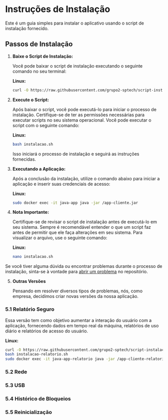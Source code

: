 # Instruções de Instalação

Este é um guia simples para instalar o aplicativo usando o script de instalação fornecido.

## Passos de Instalação

1. **Baixe o Script de Instalação:**

    Você pode baixar o script de instalação executando o seguinte comando no seu terminal:
   
    **Linux:**
    ```bash
    curl -O https://raw.githubusercontent.com/grupo2-sptech/script-instalacao/main/instalacao.sh
    ```
    
2. **Execute o Script:**

    Após baixar o script, você pode executá-lo para iniciar o processo de instalação. Certifique-se de ter as permissões necessárias para executar scripts no seu sistema operacional. Você pode executar o script com o seguinte comando:
   
    **Linux:**
    ```bash
    bash instalacao.sh
    ```
    
    Isso iniciará o processo de instalação e seguirá as instruções fornecidas.

3. **Executando a Aplicação:**

    Após a conclusão da instalação, utilize o comando abaixo para iniciar a aplicação e inserir suas credenciais de acesso:
   
   **Linux:**
    ```bash
    sudo docker exec -it java-app java -jar /app-cliente.jar
    ```

4. **Nota Importante:**

    Certifique-se de revisar o script de instalação antes de executá-lo em seu sistema. Sempre é recomendável entender o que um script faz antes de permitir que ele faça alterações em seu sistema. Para visualizar o arquivo, use o seguinte comando:

    **Linux:**
    ```bash
    nano instalacao.sh
    ```

Se você tiver alguma dúvida ou encontrar problemas durante o processo de instalação, sinta-se à vontade para [abrir um problema](https://github.com/grupo2-sptech/script-instalacao/issues) no repositório.

5. **Outras Versões**

    Pensando em resolver diversos tipos de problemas, nós, como empresa, decidimos criar novas versões da nossa aplicação.

### 5.1 **Relatório Seguro**

Essa versão tem como objetivo aumentar a interação do usuário com a aplicação, fornecendo dados em tempo real da máquina, relatórios de uso diário e relatórios de acesso do usuário.

**Linux:**
```bash
curl -O https://raw.githubusercontent.com/grupo2-sptech/script-instalacao/main/instalacao-relatorio.sh
bash instalacao-relatorio.sh
sudo docker exec -it java-app-relatorio java -jar /app-cliente-relatorio-seguro.jar
```

### 5.2 **Rede**

### 5.3 **USB**

### 5.4 **Histórico de Bloqueios**

### 5.5 **Reinicialização**

